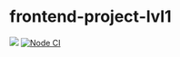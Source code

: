 # frontend-project-lvl1
<a href="https://codeclimate.com/github/codeclimate/codeclimate/maintainability"><img src="https://api.codeclimate.com/v1/badges/a99a88d28ad37a79dbf6/maintainability" /></a>
<a href="https://github.com/kostenkoslava/frontend-project-lvl1/actions"><img src="https://github.com/kostenkoslava/frontend-project-lvl1/workflows/Node%20CI/badge.svg" alt="Node CI" style="max-width:100%;"></a>
